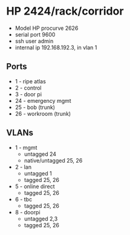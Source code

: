 HP 2424/rack/corridor
=====================

* Model HP procurve 2626
* serial port 9600
* ssh user admin
* internal ip 192.168.192.3, in vlan 1

Ports
-----

* 1 - ripe atlas
* 2 - control
* 3 - door pi
* 24 - emergency mgmt
* 25 - bob (trunk)
* 26 - workroom (trunk)

VLANs
-----

* 1 - mgmt
	* untagged 24
	* native/untagged 25, 26
* 2 - lan
	* untagged 1
	* tagged 25, 26
* 5 - online direct
	* tagged 25, 26
* 6 - tbc
	* tagged 25, 26
* 8 - doorpi
	* untagged 2,3
	* tagged 25, 26
